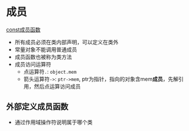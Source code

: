 # 成员

[const成员函数](c++_Class_Const_Member_Function.md)

- 所有成员必须在类内部声明，可以定义在类外
- 常量对象不能调用普通成员
- 成员函数也被称为类方法
- 成员访问运算符
  - 点运算符`.`: `object.mem`
  - 箭头运算符`->`: `ptr->mem`, ptr为指针，指向的对象含mem**成员**，先解引用，然后点运算访问成员


## 外部定义成员函数

- 通过作用域操作符说明属于哪个类